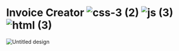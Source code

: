 # Invoice Creator ![css-3 (2)](https://user-images.githubusercontent.com/49618856/162599545-097b878c-9843-472d-860e-1f40f9ac2cf5.png) ![js (3)](https://user-images.githubusercontent.com/49618856/162599546-58f0ffdb-a263-476f-9757-c5023bb27039.png) ![html (3)](https://user-images.githubusercontent.com/49618856/162599547-6dbcb547-cc79-46c9-9983-f8b1b2a12e8d.png)





![Untitled design](https://user-images.githubusercontent.com/49618856/162599349-3038a870-4e57-4d70-b5c0-351635bbaca9.gif)


